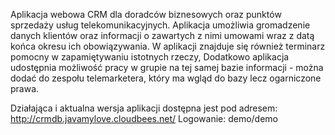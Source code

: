 Aplikacja webowa CRM dla doradców biznesowych oraz punktów sprzedaży usług telekomunikacyjnych. Aplikacja umożliwia gromadzenie danych klientów oraz informacji o zawartych z nimi umowami wraz z datą końca okresu ich obowiązywania. W aplikacji znajduje się również terminarz pomocny w zapamiętywaniu istotnych rzeczy, Dodatkowo aplikacja udostępnia możliwość pracy w grupie na tej samej bazie informacji - można dodać do zespołu telemarketera, który ma wgląd do bazy lecz ogarniczone prawa.

Działająca i aktualna wersja aplikacji dostępna jest pod adresem: http://crmdb.javamylove.cloudbees.net/ Logowanie: demo/demo
